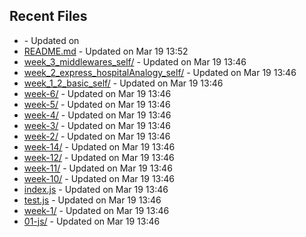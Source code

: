 ## Recent Files
- []() - Updated on   
- [README.md](README.md) - Updated on Mar 19 13:52
- [week_3_middlewares_self/](week_3_middlewares_self/) - Updated on Mar 19 13:46
- [week_2_express_hospitalAnalogy_self/](week_2_express_hospitalAnalogy_self/) - Updated on Mar 19 13:46
- [week_1_2_basic_self/](week_1_2_basic_self/) - Updated on Mar 19 13:46
- [week-6/](week-6/) - Updated on Mar 19 13:46
- [week-5/](week-5/) - Updated on Mar 19 13:46
- [week-4/](week-4/) - Updated on Mar 19 13:46
- [week-3/](week-3/) - Updated on Mar 19 13:46
- [week-2/](week-2/) - Updated on Mar 19 13:46
- [week-14/](week-14/) - Updated on Mar 19 13:46
- [week-12/](week-12/) - Updated on Mar 19 13:46
- [week-11/](week-11/) - Updated on Mar 19 13:46
- [week-10/](week-10/) - Updated on Mar 19 13:46
- [index.js](index.js) - Updated on Mar 19 13:46
- [test.js](test.js) - Updated on Mar 19 13:46
- [week-1/](week-1/) - Updated on Mar 19 13:46
- [01-js/](01-js/) - Updated on Mar 19 13:46
